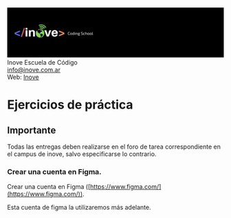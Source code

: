 ![Inove banner](./inove.jpg)
Inove Escuela de Código\
info@inove.com.ar\
Web: [Inove](http://inove.com.ar)

# Ejercicios de práctica
## Importante
Todas las entregas deben realizarse en el foro de tarea correspondiente en el campus de inove, salvo especificarse lo contrario. 

### Crear una cuenta en Figma.
Crear una cuenta en Figma ([https://www.figma.com/](https://www.figma.com/)).

Esta cuenta de figma la utilizaremos más adelante.
